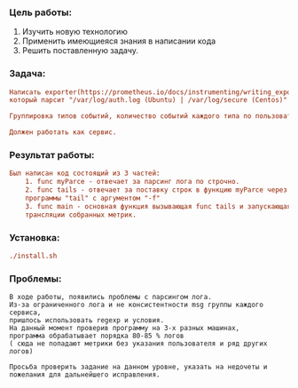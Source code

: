 ### Цель работы:
1) Изучить новую технологию 
2) Применить имеющиеяся знания в написании кода
3) Решить поставленную задачу.

### Задача:
```ini
Написать exporter(https://prometheus.io/docs/instrumenting/writing_exporters/) на golang, 
который парсит "/var/log/auth.log (Ubuntu) | /var/log/secure (Centos)" 

Группировка типов событий, количество событий каждого типа по пользователям. 

Должен работать как сервис. 

```

### Результат работы:
```ini
Был написан код состоящий из 3 частей:
    1. func myParce - отвечает за парсинг лога по строчно. 
    2. func tails - отвечает за поставку строк в функцию myParce через инициализацию 
    программы "tail" с аргументом "-f"
    3. func main - основная функция вызывающая func tails и запускающая web сервер для 
    трансляции собранных метрик.
```

### Установка:
```ini
./install.sh
```

### Проблемы:
 
```
В ходе работы, появились проблемы с парсингом лога.
Из-за ограниченного лога и не консистентности msg группы каждого сервиса, 
пришлось использовать regexp и условия.
На данный момент проверив программу на 3-х разных машинах, 
программа обрабатывает порядка 80-85 % логов 
( сюда не попадают метрики без указания пользователя и ряд других логов)
```
```
Просьба проверить задание на данном уровне, указать на недочеты и пожелания для дальнейшего исправления.
```
